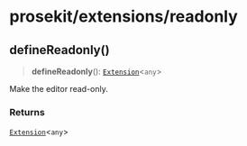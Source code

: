 # prosekit/extensions/readonly

<a id="defineReadonly" name="defineReadonly"></a>

## defineReadonly()

> **defineReadonly**(): [`Extension`](../core.md#ExtensionT)\<`any`\>

Make the editor read-only.

### Returns

[`Extension`](../core.md#ExtensionT)\<`any`\>
